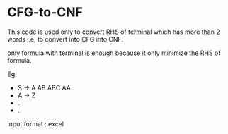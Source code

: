 # CFG-to-CNF
This code is used only to convert RHS of terminal which has more than 2 words i.e, to convert into CFG into CNF.

only formula with terminal is enough because it only minimize the RHS of formula.

Eg:

*  S -> A AB ABC AA
*  A -> Z
*  .
*  .


input format : excel
